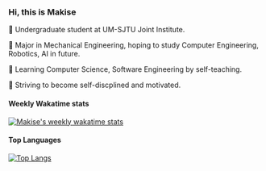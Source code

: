 ### Hi, this is Makise

🏫 Undergraduate student at UM-SJTU Joint Institute.

📖 Major in Mechanical Engineering, hoping to study Computer Engineering, Robotics, AI in future.

🚀 Learning Computer Science, Software Engineering by self-teaching.

🤔 Striving to become self-discplined and motivated.

#### Weekly Wakatime stats

[![Makise's weekly wakatime stats](https://github-readme-stats.vercel.app/api/wakatime?username=MakiseJiang&&layout=compact)](https://github.com/anuraghazra/github-readme-stats)

#### Top Languages

[![Top Langs](https://github-readme-stats.vercel.app/api/top-langs/?username=MakiseJiang&&layout=compact)](https://github.com/anuraghazra/github-readme-stats)
